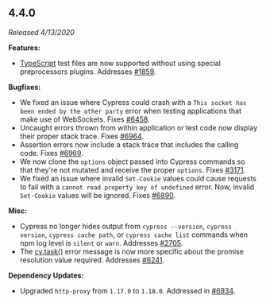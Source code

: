 ## 4.4.0

*Released 4/13/2020*

**Features:**

- [TypeScript](/guides/tooling/typescript-support) test files are now supported without using special preprocessors plugins. Addresses [#1859](https://github.com/cypress-io/cypress/issues/1859).

**Bugfixes:**

- We fixed an issue where Cypress could crash with a `This socket has been ended by the other party` error when testing applications that make use of WebSockets. Fixes [#6458](https://github.com/cypress-io/cypress/issues/6458).
- Uncaught errors thrown from within application or test code now display their proper stack trace. Fixes [#6964](https://github.com/cypress-io/cypress/issues/6964).
- Assertion errors now include a stack trace that includes the calling code. Fixes [#6969](https://github.com/cypress-io/cypress/issues/6969).
- We now clone the `options` object passed into Cypress commands so that they're not mutated and receive the proper `options`. Fixes [#3171](https://github.com/cypress-io/cypress/issues/3171).
- We fixed an issue where invalid `Set-Cookie` values could cause requests to fail with a `cannot read property key of undefined` error. Now, invalid `Set-Cookie` values will be ignored. Fixes [#6890](https://github.com/cypress-io/cypress/issues/6890).

**Misc:**

- Cypress no longer hides output from `cypress --version`, `cypress version`, `cypress cache path`, or `cypress cache list` commands when npm log level is `silent` or `warn`. Addresses [#2705](https://github.com/cypress-io/cypress/issues/2705).
- The [cy.task()](/api/commands/task) error message is now more specific about the promise resolution value required. Addresses [#6241](https://github.com/cypress-io/cypress/issues/6241).

**Dependency Updates:**

- Upgraded `http-proxy` from `1.17.0` to `1.18.0`. Addressed in [#6934](https://github.com/cypress-io/cypress/pull/6934).
